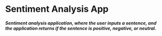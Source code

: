 # Sentiment Analysis App
##### Sentiment analysis application, where the user inputs a sentence, and the application returns if the sentence is positive, negative, or neutral.

